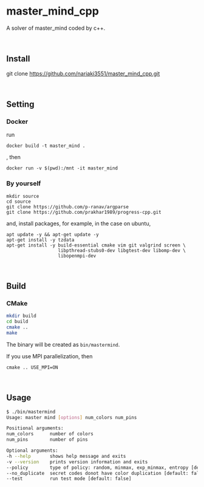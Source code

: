 # master_mind_cpp
A solver of master_mind coded by c++.

<br>

## Install

git clone https://github.com/nariaki3551/master_mind_cpp.git

<br>

## Setting

### Docker

run

```
docker build -t master_mind .
```

, then

```
docker run -v $(pwd):/mnt -it master_mind
```

### By yourself

```
mkdir source
cd source
git clone https://github.com/p-ranav/argparse
git clone https://github.com/prakhar1989/progress-cpp.git
```

and, install packages, for example, in the case on ubuntu,

```
apt update -y && apt-get update -y
apt-get install -y tzdata
apt-get install -y build-essential cmake vim git valgrind screen \
                   libpthread-stubs0-dev libgtest-dev libomp-dev \
                   libopenmpi-dev
```

<br>

## Build

### CMake

```bash
mkdir build
cd build
cmake ..
make
```
The binary will be created as `bin/mastermind`.

If you use MPI parallelization, then
```
cmake .. USE_MPI=ON
```

<br>

## Usage

```bash
$ ./bin/mastermind
Usage: master mind [options] num_colors num_pins 

Positional arguments:
num_colors     	number of colors
num_pins       	number of pins

Optional arguments:
-h --help      	shows help message and exits
-v --version   	prints version information and exits
--policy       	type of policy: random, minmax, exp_minmax, entropy [default: "random"]
--no_duplicate 	secret codes donot have color duplication [default: false]
--test         	run test mode [default: false]
```

